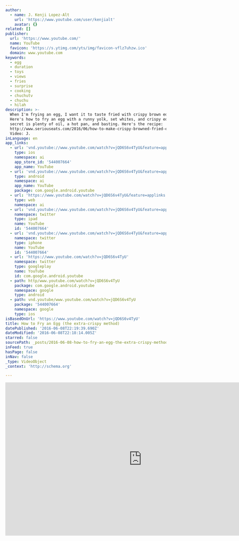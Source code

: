 ```yaml
---
author:
  - name: J. Kenji Lopez-Alt
    url: 'https://www.youtube.com/user/kenjialt'
    avatar: {}
related: []
publisher:
  url: 'https://www.youtube.com/'
  name: YouTube
  favicon: 'https://s.ytimg.com/yts/img/favicon-vflz7uhzw.ico'
  domain: www.youtube.com
keywords:
  - egg
  - duration
  - toys
  - views
  - fries
  - surprise
  - cooking
  - chuchutv
  - chuchu
  - hilah
description: >-
  When I'm frying an egg, I want it to taste fried with crispy brown edges.
  Here's how to fry an egg with a runny yolk, set whites, and crispy edges. The
  secret is plenty of oil, a hot pan, and basting. Here's the recipe:
  http://www.seriouseats.com/2016/06/how-to-make-crispy-browned-fried-eggs.html
  Video: J.
inLanguage: en
app_links:
  - url: 'vnd.youtube://www.youtube.com/watch?v=jQD6S6v4TyU&feature=applinks'
    type: ios
    namespace: ai
    app_store_id: '544007664'
    app_name: YouTube
  - url: 'vnd.youtube://www.youtube.com/watch?v=jQD6S6v4TyU&feature=applinks'
    type: android
    namespace: ai
    app_name: YouTube
    package: com.google.android.youtube
  - url: 'https://www.youtube.com/watch?v=jQD6S6v4TyU&feature=applinks'
    type: web
    namespace: ai
  - url: 'vnd.youtube://www.youtube.com/watch?v=jQD6S6v4TyU&feature=applinks'
    namespace: twitter
    type: ipad
    name: YouTube
    id: '544007664'
  - url: 'vnd.youtube://www.youtube.com/watch?v=jQD6S6v4TyU&feature=applinks'
    namespace: twitter
    type: iphone
    name: YouTube
    id: '544007664'
  - url: 'https://www.youtube.com/watch?v=jQD6S6v4TyU'
    namespace: twitter
    type: googleplay
    name: YouTube
    id: com.google.android.youtube
  - path: http/www.youtube.com/watch?v=jQD6S6v4TyU
    package: com.google.android.youtube
    namespace: google
    type: android
  - path: vnd.youtube/www.youtube.com/watch?v=jQD6S6v4TyU
    package: '544007664'
    namespace: google
    type: ios
isBasedOnUrl: 'https://www.youtube.com/watch?v=jQD6S6v4TyU'
title: How to Fry an Egg (the extra-crispy method)
datePublished: '2016-06-08T22:19:39.690Z'
dateModified: '2016-06-08T22:18:14.005Z'
starred: false
sourcePath: _posts/2016-06-08-how-to-fry-an-egg-the-extra-crispy-method.md
inFeed: true
hasPage: false
inNav: false
_type: VideoObject
_context: 'http://schema.org'

---
```

<iframe src="https://cdn.embedly.com/widgets/media.html?src=https%3A%2F%2Fwww.youtube.com%2Fembed%2FjQD6S6v4TyU%3Ffeature%3Doembed&amp;url=http%3A%2F%2Fwww.youtube.com%2Fwatch%3Fv%3DjQD6S6v4TyU&amp;image=https%3A%2F%2Fi.ytimg.com%2Fvi%2FjQD6S6v4TyU%2Fhqdefault.jpg&amp;key=b7d04c9b404c499eba89ee7072e1c4f7&amp;type=text%2Fhtml&amp;schema=youtube" width="854" height="480" scrolling="no" frameborder="0" allowfullscreen="" style=""></iframe>